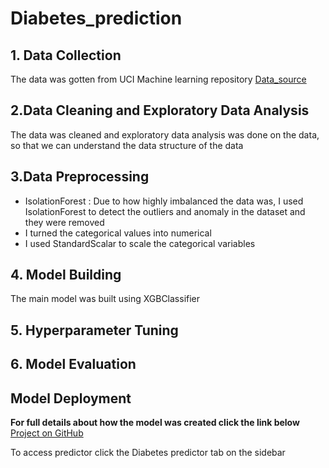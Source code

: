 # Diabetes_prediction
## **1. Data Collection**  
The data was gotten from UCI Machine learning repository
[Data_source](https://archive.ics.uci.edu/dataset/891/cdc+diabetes+health+indicators)
## **2.Data Cleaning and Exploratory Data Analysis**  
The data was cleaned and exploratory data analysis was done on the data, so that we can understand the data
structure of the data
## **3.Data Preprocessing**  
* IsolationForest : Due to how highly imbalanced the data was, I used IsolationForest to detect the outliers
and anomaly in the dataset and they were removed
* I turned the categorical values into numerical
* I used StandardScalar to scale the categorical variables

## **4. Model Building**  
The main model was built using XGBClassifier
## **5. Hyperparameter Tuning**  
## **6. Model Evaluation**  
## **Model Deployment**

**For full details about how the model was created click the link below**  
[Project on GitHub](https://github.com/Shehualaba/Diabetes_prediction)

To access predictor click the Diabetes predictor tab on the sidebar
